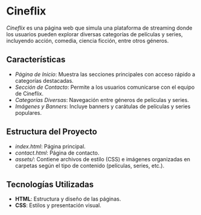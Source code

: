 # Cineflix

*Cineflix* es una página web que simula una plataforma de streaming donde los usuarios pueden explorar diversas categorías de películas y series, incluyendo acción, comedia, ciencia ficción, entre otros géneros.

## Características

- *Página de Inicio*: Muestra las secciones principales con acceso rápido a categorías destacadas.
- *Sección de Contacto*: Permite a los usuarios comunicarse con el equipo de Cineflix.
- *Categorías Diversas*: Navegación entre géneros de películas y series.
- *Imágenes y Banners*: Incluye banners y carátulas de películas y series populares.

## Estructura del Proyecto

- *index.html*: Página principal.
- *contact.html*: Página de contacto.
- *assets/*: Contiene archivos de estilo (CSS) e imágenes organizadas en carpetas según el tipo de contenido (películas, series, etc.).

## Tecnologías Utilizadas

- **HTML**: Estructura y diseño de las páginas.
- **CSS**: Estilos y presentación visual.
